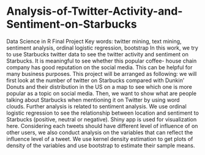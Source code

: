 # Analysis-of-Twitter-Activity-and-Sentiment-on-Starbucks
Data Science in R Final Project 
Key words: twitter mining, text mining, sentiment analysis, ordinal logistic regression, bootstrap
In this work, we try to use Starbucks twitter data to see the twitter activity and sentiment on Starbucks. It is meaningful to see whether this popular coffee- house chain company has good reputation on the social media. This can be helpful for many business purposes.
This project will be arranged as following: we will first look at the number of twitter on Starbucks compared with Dunkin’ Donuts and their distribution in the US on a map to see which one is more popular as a topic on social media. Then, we want to show what are people talking about Starbucks when mentioning it on Twitter by using word clouds. Further analysis is related to sentiment analysis. We use ordinal logistic regression to see the relationship between location and sentiment to Starbucks (positive, neutral or negative). Shiny app is used for visualization here. Considering each tweets should have different level of influence of on other users, we also conduct analysis on the variables that can reflect the influence level of a tweet. We use kernel density estimation to get plots of density of the variables and use bootstrap to estimate their sample means.